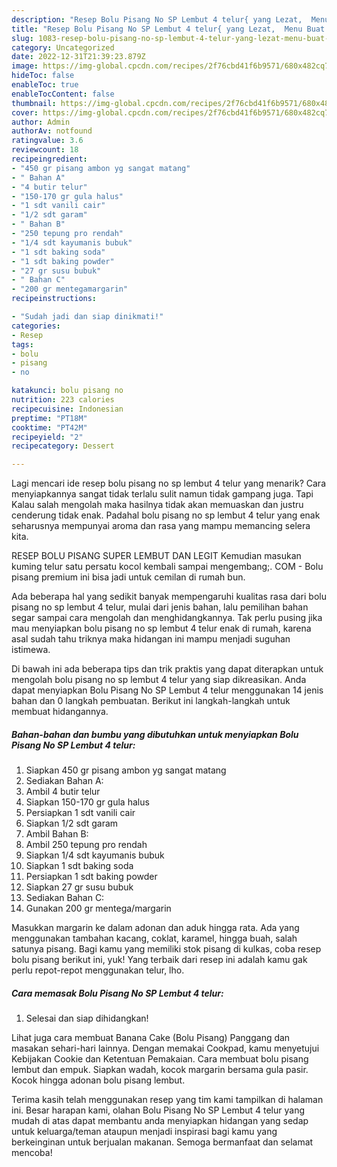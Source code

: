 ```yaml
---
description: "Resep Bolu Pisang No SP Lembut 4 telur{ yang Lezat,  Menu Buat lebaran"
title: "Resep Bolu Pisang No SP Lembut 4 telur{ yang Lezat,  Menu Buat lebaran"
slug: 1083-resep-bolu-pisang-no-sp-lembut-4-telur-yang-lezat-menu-buat-lebaran
category: Uncategorized
date: 2022-12-31T21:39:23.879Z
image: https://img-global.cpcdn.com/recipes/2f76cbd41f6b9571/680x482cq70/bolu-pisang-no-sp-lembut-4-telur-foto-resep-utama.jpg
hideToc: false
enableToc: true
enableTocContent: false
thumbnail: https://img-global.cpcdn.com/recipes/2f76cbd41f6b9571/680x482cq70/bolu-pisang-no-sp-lembut-4-telur-foto-resep-utama.jpg
cover: https://img-global.cpcdn.com/recipes/2f76cbd41f6b9571/680x482cq70/bolu-pisang-no-sp-lembut-4-telur-foto-resep-utama.jpg
author: Admin
authorAv: notfound
ratingvalue: 3.6
reviewcount: 18
recipeingredient:
- "450 gr pisang ambon yg sangat matang"
- " Bahan A"
- "4 butir telur"
- "150-170 gr gula halus"
- "1 sdt vanili cair"
- "1/2 sdt garam"
- " Bahan B"
- "250 tepung pro rendah"
- "1/4 sdt kayumanis bubuk"
- "1 sdt baking soda"
- "1 sdt baking powder"
- "27 gr susu bubuk"
- " Bahan C"
- "200 gr mentegamargarin"
recipeinstructions:

- "Sudah jadi dan siap dinikmati!"
categories:
- Resep
tags:
- bolu
- pisang
- no

katakunci: bolu pisang no 
nutrition: 223 calories
recipecuisine: Indonesian
preptime: "PT18M"
cooktime: "PT42M"
recipeyield: "2"
recipecategory: Dessert

---
```



Lagi mencari ide resep bolu pisang no sp lembut 4 telur yang menarik? Cara menyiapkannya sangat tidak terlalu sulit namun tidak gampang juga. Tapi Kalau salah mengolah maka hasilnya tidak akan memuaskan dan justru cenderung tidak enak. Padahal bolu pisang no sp lembut 4 telur yang enak seharusnya mempunyai aroma dan rasa yang mampu memancing selera kita.


RESEP BOLU PISANG SUPER LEMBUT DAN LEGIT Kemudian masukan kuming telur satu persatu kocol kembali sampai mengembang;. COM - Bolu pisang premium ini bisa jadi untuk cemilan di rumah bun.

Ada beberapa hal yang sedikit banyak mempengaruhi kualitas rasa dari bolu pisang no sp lembut 4 telur, mulai dari jenis bahan, lalu pemilihan bahan segar sampai cara mengolah dan menghidangkannya. Tak perlu pusing jika mau menyiapkan bolu pisang no sp lembut 4 telur enak di rumah, karena asal sudah tahu triknya maka hidangan ini mampu menjadi suguhan istimewa.


Di bawah ini ada beberapa tips dan trik praktis yang dapat diterapkan untuk mengolah bolu pisang no sp lembut 4 telur yang siap dikreasikan. Anda dapat menyiapkan Bolu Pisang No SP Lembut 4 telur menggunakan 14 jenis bahan dan 0 langkah pembuatan. Berikut ini langkah-langkah untuk membuat hidangannya.

<!--inarticleads1-->

##### Bahan-bahan dan bumbu yang dibutuhkan untuk menyiapkan Bolu Pisang No SP Lembut 4 telur:

1. Siapkan 450 gr pisang ambon yg sangat matang
1. Sediakan  Bahan A:
1. Ambil 4 butir telur
1. Siapkan 150-170 gr gula halus
1. Persiapkan 1 sdt vanili cair
1. Siapkan 1/2 sdt garam
1. Ambil  Bahan B:
1. Ambil 250 tepung pro rendah
1. Siapkan 1/4 sdt kayumanis bubuk
1. Siapkan 1 sdt baking soda
1. Persiapkan 1 sdt baking powder
1. Siapkan 27 gr susu bubuk
1. Sediakan  Bahan C:
1. Gunakan 200 gr mentega/margarin


Masukkan margarin ke dalam adonan dan aduk hingga rata. Ada yang menggunakan tambahan kacang, coklat, karamel, hingga buah, salah satunya pisang. Bagi kamu yang memiliki stok pisang di kulkas, coba resep bolu pisang berikut ini, yuk! Yang terbaik dari resep ini adalah kamu gak perlu repot-repot menggunakan telur, lho. 

<!--inarticleads2-->

##### Cara memasak Bolu Pisang No SP Lembut 4 telur:


1. Selesai dan siap dihidangkan!

Lihat juga cara membuat Banana Cake (Bolu Pisang) Panggang dan masakan sehari-hari lainnya. Dengan memakai Cookpad, kamu menyetujui Kebijakan Cookie dan Ketentuan Pemakaian. Cara membuat bolu pisang lembut dan empuk. Siapkan wadah, kocok margarin bersama gula pasir. Kocok hingga adonan bolu pisang lembut. 

Terima kasih telah menggunakan resep yang tim kami tampilkan di halaman ini. Besar harapan kami, olahan Bolu Pisang No SP Lembut 4 telur yang mudah di atas dapat membantu anda menyiapkan hidangan yang sedap untuk keluarga/teman ataupun menjadi inspirasi bagi kamu yang berkeinginan untuk berjualan makanan. Semoga bermanfaat dan selamat mencoba!
